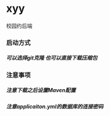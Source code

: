 # xyy
校园约后端

### 启动方式
##### 可以选择git克隆 也可以直接下载压缩包

### 注意事项
##### 注意下载之后设置Maven配置
##### 注意applicaiton.yml的数据库的连接密码
